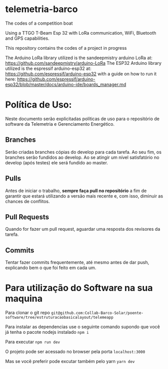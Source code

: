 # telemetria-barco
The codes of a competition boat

Using a TTGO T-Beam Esp 32 with LoRa communication, WiFi, Bluetooth and GPS capabilities.

This repository contains the codes of a project in progress

The Arduino LoRa library utilized is the sandeepmistry arduino LoRa at: https://github.com/sandeepmistry/arduino-LoRa
The ESP32 Arduino library utilized is the espressif arduino-esp32 at: https://github.com/espressif/arduino-esp32 with a guide on how to run it here: https://github.com/espressif/arduino-esp32/blob/master/docs/arduino-ide/boards_manager.md


# Política de Uso:

Neste documento serão explicitadas políticas de uso para o repositório de software da Telemetria e Gerenciamento Energético.

## Branches

Serão criadas branches cópias do develop para cada tarefa. Ao seu fim, os branches serão fundidos ao develop. Ao se atingir um nível satisfatório no develop (após testes) ele será fundido ao master.

## Pulls

Antes de iniciar o trabalho, **sempre faça pull no repositório** a fim de garantir que estará utilizando a versão mais recente e, com isso, diminuir as chances de conflitos.

## Pull Requests

Quando for fazer um pull request, aguardar uma resposta dos revisores da tarefa.

## Commits

Tentar fazer commits frequentemente, até mesmo antes de dar push, explicando bem o que foi feito em cada um.



# Para utilização do Software na sua maquina

Para clonar o git repo
`git@github.com:Collab-Barco-Solar/poente-software/tree/estruturacaobasicalayout/telemeapp`

Para instalar as dependencias use o seguinte comando supondo que você já tenha o pacote nodejs instalado
`npm i`

Para executar
`npm run dev`

O projeto pode ser acessado no browser pela porta
`localhost:3000`

Mas se você preferir pode excutar também pelo yarn
`yarn dev`
